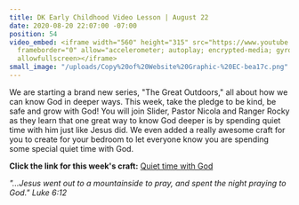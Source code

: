 ```yaml
---
title: DK Early Childhood Video Lesson | August 22
date: 2020-08-20 22:07:00 -07:00
position: 54
video_embed: <iframe width="560" height="315" src="https://www.youtube.com/embed/h8E44qR5_wk"
  frameborder="0" allow="accelerometer; autoplay; encrypted-media; gyroscope; picture-in-picture"
  allowfullscreen></iframe>
small_image: "/uploads/Copy%20of%20Website%20Graphic-%20EC-bea17c.png"
---
```


We are starting a brand new series, "The Great Outdoors," all about how we can know God in deeper ways. This week, take the pledge to be kind, be safe and grow with God! You will join Slider, Pastor Nicola and Ranger Rocky as they learn that one great way to know God deeper is by spending quiet time with him just like Jesus did. We even added a really awesome craft for you to create for your bedroom to let everyone know you are spending some special quiet time with God.

**Click the link for this week's craft:**
[Quiet time with God](https://drive.google.com/file/d/1PIDz3OuKpBSQvGa_gsQUoIIuEWUVszXL/view?usp=sharing)

*"...Jesus went out to a mountainside to pray, and spent the night praying to God." Luke 6:12*